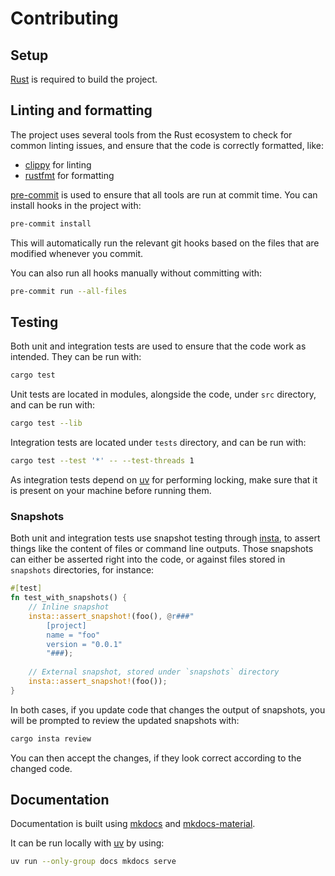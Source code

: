 # Contributing

## Setup

[Rust](https://rustup.rs/) is required to build the project.

## Linting and formatting

The project uses several tools from the Rust ecosystem to check for common linting issues, and ensure that the code is
correctly formatted, like:

- [clippy](https://doc.rust-lang.org/clippy/) for linting
- [rustfmt](https://rust-lang.github.io/rustfmt/) for formatting

[pre-commit](https://pre-commit.com/) is used to ensure that all tools are run at commit time. You can install hooks in
the project with:

```bash
pre-commit install
```

This will automatically run the relevant git hooks based on the files that are modified whenever you commit.

You can also run all hooks manually without committing with:

```bash
pre-commit run --all-files
```

## Testing

Both unit and integration tests are used to ensure that the code work as intended. They can be run with:

```bash
cargo test
```

Unit tests are located in modules, alongside the code, under `src` directory, and can be run with:

```bash
cargo test --lib
```

Integration tests are located under `tests` directory, and can be run with:

```bash
cargo test --test '*' -- --test-threads 1
```

As integration tests depend on [uv](https://docs.astral.sh/uv/) for performing locking, make sure that it is present on
your machine before running them.

### Snapshots

Both unit and integration tests use snapshot testing through [insta](https://insta.rs/), to assert things like the
content of files or command line outputs. Those snapshots can either be asserted right into the code, or against files
stored in `snapshots` directories, for instance:

```rust
#[test]
fn test_with_snapshots() {
    // Inline snapshot
    insta::assert_snapshot!(foo(), @r###"
        [project]
        name = "foo"
        version = "0.0.1"
        "###);
    
    // External snapshot, stored under `snapshots` directory
    insta::assert_snapshot!(foo());
}
```

In both cases, if you update code that changes the output of snapshots, you will be prompted to review the updated
snapshots with:

```bash
cargo insta review
```

You can then accept the changes, if they look correct according to the changed code.

## Documentation

Documentation is built using [mkdocs](https://www.mkdocs.org/)
and [mkdocs-material](https://squidfunk.github.io/mkdocs-material/).

It can be run locally with [uv](https://docs.astral.sh/uv/) by using:

```bash
uv run --only-group docs mkdocs serve
```

